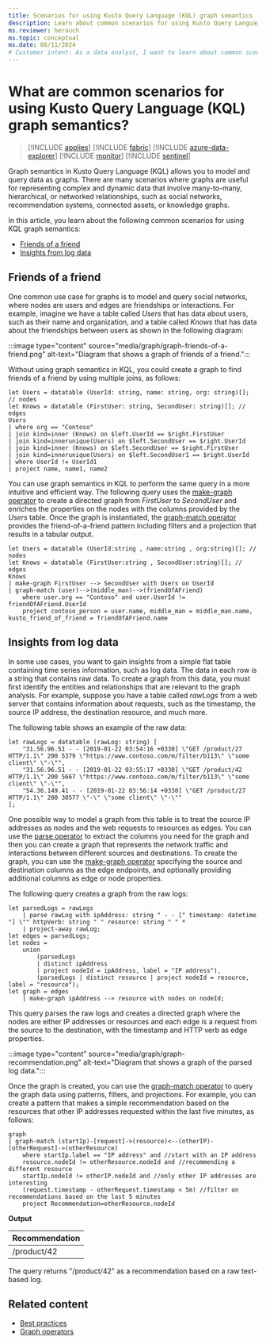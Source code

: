 ```yaml
---
title: Scenarios for using Kusto Query Language (KQL) graph semantics
description: Learn about common scenarios for using Kusto Query Language (KQL) graph semantics.
ms.reviewer: herauch
ms.topic: conceptual
ms.date: 08/11/2024
# Customer intent: As a data analyst, I want to learn about common scenarios for using Kusto Query Language (KQL) graph semantics.
---
```


# What are common scenarios for using Kusto Query Language (KQL) graph semantics?

> [!INCLUDE [applies](../includes/applies-to-version/applies.md)] [!INCLUDE [fabric](../includes/applies-to-version/fabric.md)] [!INCLUDE [azure-data-explorer](../includes/applies-to-version/azure-data-explorer.md)] [!INCLUDE [monitor](../includes/applies-to-version/monitor.md)] [!INCLUDE [sentinel](../includes/applies-to-version/sentinel.md)]

Graph semantics in Kusto Query Language (KQL) allows you to model and query data as graphs. There are many scenarios where graphs are useful for representing complex and dynamic data that involve many-to-many, hierarchical, or networked relationships, such as social networks, recommendation systems, connected assets, or knowledge graphs.

In this article, you learn about the following common scenarios for using KQL graph semantics:

- [Friends of a friend](#friends-of-a-friend)
- [Insights from log data](#insights-from-log-data)

## Friends of a friend

One common use case for graphs is to model and query social networks, where nodes are users and edges are friendships or interactions. For example, imagine we have a table called *Users* that has data about users, such as their name and organization, and a table called *Knows* that has data about the friendships between users as shown in the following diagram:

:::image type="content" source="media/graph/graph-friends-of-a-friend.png" alt-text="Diagram that shows a graph of friends of a friend.":::

Without using graph semantics in KQL, you could create a graph to find friends of a friend by using multiple joins, as follows:

```kusto
let Users = datatable (UserId: string, name: string, org: string)[]; // nodes
let Knows = datatable (FirstUser: string, SecondUser: string)[]; // edges
Users
| where org == "Contoso"
| join kind=inner (Knows) on $left.UserId == $right.FirstUser
| join kind=innerunique(Users) on $left.SecondUser == $right.UserId
| join kind=inner (Knows) on $left.SecondUser == $right.FirstUser
| join kind=innerunique(Users) on $left.SecondUser1 == $right.UserId
| where UserId != UserId1
| project name, name1, name2
```

You can use graph semantics in KQL to perform the same query in a more intuitive and efficient way. The following query uses the [make-graph operator](make-graph-operator.md) to create a directed graph from *FirstUser* to *SecondUser* and enriches the properties on the nodes with the columns provided by the *Users* table. Once the graph is instantiated, the [graph-match operator](graph-match-operator.md) provides the friend-of-a-friend pattern including filters and a projection that results in a tabular output.

```kusto
let Users = datatable (UserId:string , name:string , org:string)[]; // nodes
let Knows = datatable (FirstUser:string , SecondUser:string)[]; // edges
Knows
| make-graph FirstUser --> SecondUser with Users on UserId
| graph-match (user)-->(middle_man)-->(friendOfAFriend)
    where user.org == "Contoso" and user.UserId != friendOfAFriend.UserId
    project contoso_person = user.name, middle_man = middle_man.name, kusto_friend_of_friend = friendOfAFriend.name
```

## Insights from log data

In some use cases, you want to gain insights from a simple flat table containing time series information, such as log data. The data in each row is a string that contains raw data. To create a graph from this data, you must first identify the entities and relationships that are relevant to the graph analysis. For example, suppose you have a table called *rawLogs* from a web server that contains information about requests, such as the timestamp, the source IP address, the destination resource, and much more.

The following table shows an example of the raw data:

```kusto
let rawLogs = datatable (rawLog: string) [
    "31.56.96.51 - - [2019-01-22 03:54:16 +0330] \"GET /product/27 HTTP/1.1\" 200 5379 \"https://www.contoso.com/m/filter/b113\" \"some client\" \"-\"",
    "31.56.96.51 - - [2019-01-22 03:55:17 +0330] \"GET /product/42 HTTP/1.1\" 200 5667 \"https://www.contoso.com/m/filter/b113\" \"some client\" \"-\"",
    "54.36.149.41 - - [2019-01-22 03:56:14 +0330] \"GET /product/27 HTTP/1.1\" 200 30577 \"-\" \"some client\" \"-\""
];
```

One possible way to model a graph from this table is to treat the source IP addresses as nodes and the web requests to resources as edges. You can use the [parse operator](parse-operator.md) to extract the columns you need for the graph and then you can create a graph that represents the network traffic and interactions between different sources and destinations. To create the graph, you can use the [make-graph operator](make-graph-operator.md) specifying the source and destination columns as the edge endpoints, and optionally providing additional columns as edge or node properties.

The following query creates a graph from the raw logs:

```kusto
let parsedLogs = rawLogs
    | parse rawLog with ipAddress: string " - - [" timestamp: datetime "] \"" httpVerb: string " " resource: string " " *
    | project-away rawLog;
let edges = parsedLogs;
let nodes =
    union
        (parsedLogs
        | distinct ipAddress
        | project nodeId = ipAddress, label = "IP address"),
        (parsedLogs | distinct resource | project nodeId = resource, label = "resource");
let graph = edges
    | make-graph ipAddress --> resource with nodes on nodeId;
```

This query parses the raw logs and creates a directed graph where the nodes are either IP addresses or resources and each edge is a request from the source to the destination, with the timestamp and HTTP verb as edge properties.

:::image type="content" source="media/graph/graph-recommendation.png" alt-text="Diagram that shows a graph of the parsed log data.":::

Once the graph is created, you can use the [graph-match operator](graph-match-operator.md) to query the graph data using patterns, filters, and projections. For example, you can create a pattern that makes a simple recommendation based on the resources that other IP addresses requested within the last five minutes, as follows:

```kusto
graph
| graph-match (startIp)-[request]->(resource)<--(otherIP)-[otherRequest]->(otherResource)
    where startIp.label == "IP address" and //start with an IP address
    resource.nodeId != otherResource.nodeId and //recommending a different resource
    startIp.nodeId != otherIP.nodeId and //only other IP addresses are interesting
    (request.timestamp - otherRequest.timestamp < 5m) //filter on recommendations based on the last 5 minutes
    project Recommendation=otherResource.nodeId
```

**Output**

| Recommendation |
| -------------- |
| /product/42    |

The query returns "/product/42" as a recommendation based on a raw text-based log.

## Related content

- [Best practices](graph-best-practices.md)
- [Graph operators](graph-operators.md)
